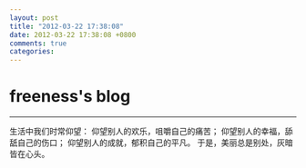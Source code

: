 ```yaml
---
layout: post
title: "2012-03-22 17:38:08"
date: 2012-03-22 17:38:08 +0800
comments: true
categories: 
---
```


# freeness's blog

----------

>
生活中我们时常仰望：
仰望别人的欢乐，咀嚼自己的痛苦；
仰望别人的幸福，舔舐自己的伤口；
仰望别人的成就，郁积自己的平凡。
于是，美丽总是别处，灰暗皆在心头。
